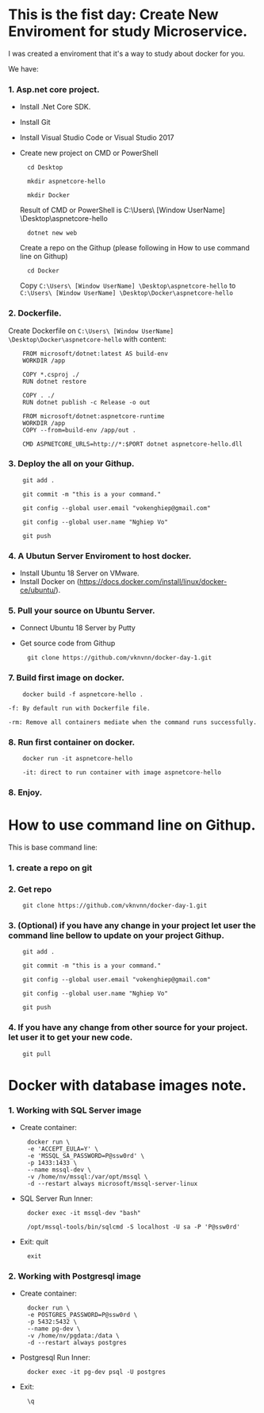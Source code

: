 # This is the fist day: Create New Enviroment for study Microservice.

I was created a enviroment that it's a way to study about docker for you.

We have:
### 1. Asp.net core project.
- Install .Net Core SDK.
- Install Git
- Install Visual Studio Code or Visual Studio 2017
- Create new project on CMD or PowerShell

        cd Desktop

        mkdir aspnetcore-hello

        mkdir Docker

    Result of CMD or PowerShell is C:\Users\ [Window UserName] \Desktop\aspnetcore-hello

        dotnet new web
    
    Create a repo on the Githup (please following in How to use command line on Githup)

        cd Docker
    
    Copy `C:\Users\ [Window UserName] \Desktop\aspnetcore-hello` to `C:\Users\ [Window UserName] \Desktop\Docker\aspnetcore-hello`
### 2. Dockerfile.
Create Dockerfile on `C:\Users\ [Window UserName] \Desktop\Docker\aspnetcore-hello` with content: 

        FROM microsoft/dotnet:latest AS build-env
        WORKDIR /app

        COPY *.csproj ./
        RUN dotnet restore

        COPY . ./
        RUN dotnet publish -c Release -o out

        FROM microsoft/dotnet:aspnetcore-runtime
        WORKDIR /app
        COPY --from=build-env /app/out .

        CMD ASPNETCORE_URLS=http://*:$PORT dotnet aspnetcore-hello.dll

### 3. Deploy the all on your Githup.

        git add .

		git commit -m "this is a your command."
		
		git config --global user.email "vokenghiep@gmail.com"
	
		git config --global user.name "Nghiep Vo"
	
		git push

### 4. A Ubutun Server Enviroment to host docker.

- Install Ubuntu 18 Server on VMware.
- Install Docker on (https://docs.docker.com/install/linux/docker-ce/ubuntu/).

### 5. Pull your source on Ubuntu Server.

- Connect Ubuntu 18 Server by Putty
- Get source code from Githup 

        git clone https://github.com/vknvnn/docker-day-1.git

### 7. Build first image on docker.

        docker build -f aspnetcore-hello .

    -f: By default run with Dockerfile file.

    -rm: Remove all containers mediate when the command runs successfully.

### 8. Run first container on docker.

        docker run -it aspnetcore-hello

        -it: direct to run container with image aspnetcore-hello

### 8. Enjoy.

# How to use command line on Githup.

This is base command line:

### 1. create a repo on git

### 2. Get repo

        git clone https://github.com/vknvnn/docker-day-1.git

### 3. (Optional) if you have any change in your project let user the command line bellow to update on your project Githup.

        git add .

		git commit -m "this is a your command."
		
		git config --global user.email "vokenghiep@gmail.com"
	
		git config --global user.name "Nghiep Vo"
	
		git push

### 4. If you have any change from other source for your project. let user it to get your new code.

		git pull


# Docker with database images note.

### 1. Working with SQL Server image

- Create container:

		docker run \
		-e 'ACCEPT_EULA=Y' \
		-e 'MSSQL_SA_PASSWORD=P@ssw0rd' \
		-p 1433:1433 \
		--name mssql-dev \
		-v /home/nv/mssql:/var/opt/mssql \
		-d --restart always microsoft/mssql-server-linux

- SQL Server Run Inner:

		docker exec -it mssql-dev "bash"
	
		/opt/mssql-tools/bin/sqlcmd -S localhost -U sa -P 'P@ssw0rd'

- Exit:
		quit
	
		exit

### 2. Working with Postgresql image

- Create container:

		docker run \
		-e POSTGRES_PASSWORD=P@ssw0rd \
		-p 5432:5432 \
		--name pg-dev \
		-v /home/nv/pgdata:/data \   
		-d --restart always postgres

- Postgresql Run Inner:

		docker exec -it pg-dev psql -U postgres

- Exit:

		\q